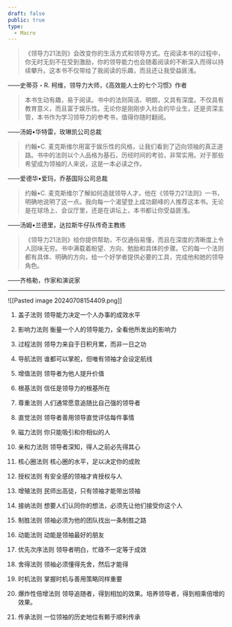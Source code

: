 ```yaml
---
draft: false
public: true
type:
  - Macro
---
```

> 《领导力21法则》会改变你的生活方式和领导方式。在阅读本书的过程中，你无时无刻不在受到激励，你的领导能力也会随着阅读的不断深入而得以持续攀升。这本书不仅带给了我阅读的乐趣，而且还让我受益匪浅。

——史蒂芬・R. 柯维，领导力大师，《高效能人士的七个习惯》作者

>本书生动有趣，易于阅读。书中的法则简洁、明朗，又具有深度。不仅具有教育意义，而且富于娱乐性。无论你是刚刚步入社会的毕业生，还是资深主管，本书作为学习领导力的参考书，值得你随时翻阅。

——汤姆•华特雷，玫琳凯公司总裁

>约翰•C. 麦克斯维尔用富于娱乐性的风格，让我们看到了迈向领袖的真正道路。书中的法则以个人品格为基石，历经时间的考验，非常实用。对于那些希望成为领袖的人来说，这是一本必读之作。

——爱德华•爱玛，乔基国际公司总裁

>约翰•C. 麦克斯维尔了解如何造就领导人才。他在《领导力21法则》一书， 明确地说明了这一点。我向每一个渴望登上成功巅峰的人推荐这本书。无论是在球场上、会议厅里，还是在讲坛上，本书都让你受益匪浅。

——汤姆•兰德里，达拉斯牛仔队传奇主教练

>《领导力21法则》给你提供帮助，不仅通俗易懂，而且在深度的清晰度上令人回味无穷。书中满载着盼望、方向、勉励和具体的步骤。它的每一个法则都有具体、明确的方向，给一个好学者提供必要的工具，完成他和她的领导角色。

——齐格勒，作家和演说家

---

![[Pasted image 20240708154409.png]]

1. 盖子法则
领导能力决定一个人办事的成效水平

2. 影响力法则
衡量一个人的领导能力，全看他所发出的影响力

3. 过程法则
领导力来自于日积月累，而非一日之功

4. 导航法则
谁都可以掌舵，但唯有领袖才会设定航线

5. 增值法则
领导者为他人提升价值

6. 根基法则
信任是领导力的根基所在

7. 尊重法则
人们通常愿意追随比自己强的领导者

8. 直觉法则
领导者善用领导直觉评估每件事情

9. 磁力法则
你只能吸引和你相似的人

10. 亲和力法则
领导者深知，得人之前必先得其心

11. 核心圈法则
核心圈的水平，足以决定你的成败

12. 授权法则
有安全感的领袖才肯授权与人

13. 增殖法则
民师出高徒，只有领袖才能带出领袖

14. 接纳法则
想要人们认同你的想法，必须先让他们接受你这个人

15. 制胜法则
领袖必须为他的团队找出一条制胜之路

16. 动能法则
动能是领袖最好的朋友

17. 优先次序法则
领导者明白，忙碌不一定等于成效

18. 舍得法则
领袖必须懂得先舍，然后才能得

19. 时机法则
掌握时机与善用策略同样重要

20. 爆炸性倍增法则
领导追随者，得到相加的效果。培养领导者，得到相乘倍增的效果。

21. 传承法则
一位领袖的历史地位有赖于顺利传承
